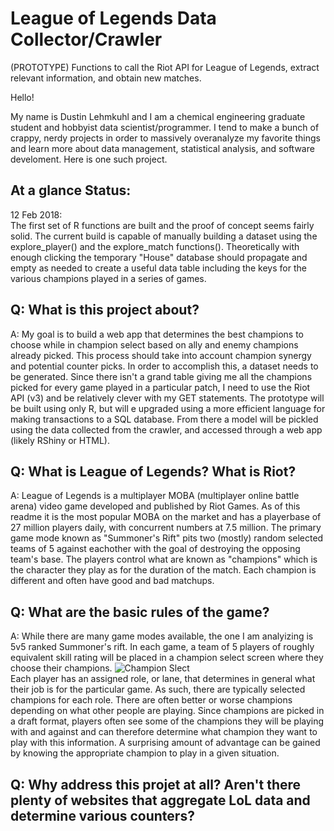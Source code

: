 # League of Legends Data Collector/Crawler
(PROTOTYPE) Functions to call the Riot API for League of Legends, extract relevant information, and obtain new matches.


Hello!

My name is Dustin Lehmkuhl and I am a chemical engineering graduate student and hobbyist data scientist/programmer. I tend to make a bunch of crappy, nerdy projects in order to massively overanalyze my favorite things and learn more about data management, statistical analysis, and software develoment. Here is one such project.


## At a glance Status:
12 Feb 2018:  
The first set of R functions are built and the proof of concept seems fairly solid. The current build is capable of manually building a dataset using the explore_player() and the explore_match functions(). Theoretically with enough clicking the temporary "House" database should propagate and empty as needed to create a useful data table including the keys for the various champions played in a series of games.

## Q: What is this project about?
A: My goal is to build a web app that determines the best champions to choose while in champion select based on ally and enemy champions already picked. This process should take into account champion synergy and potential counter picks. In order to accomplish this, a dataset needs to be generated. Since there isn't a grand table giving me all the champions picked for every game played in a particular patch, I need to use the Riot API (v3) and be relatively clever with my GET statements. The prototype will be built using only R, but will e upgraded using a more efficient language for making transactions to a SQL database. From there a model will be pickled using the data collected from the crawler, and accessed through a web app (likely RShiny or HTML).

## Q: What is League of Legends? What is Riot?
A: League of Legends is a multiplayer MOBA (multiplayer online battle arena) video game developed and published by Riot Games. As of this readme it is the most popular MOBA on the market and has a playerbase of 27 million players daily, with concurrent numbers at 7.5 million. The primary game mode known as "Summoner's Rift" pits two (mostly) random selected teams of 5 against eachother with the goal of destroying the opposing team's base. The players control what are known as "champions" which is the character they play as for the duration of the match. Each champion is different and often have good and bad matchups.

## Q: What are the basic rules of the game?
A: While there are many game modes available, the one I am analyizing is 5v5 ranked Summoner's rift. In each game, a team of 5 players of roughly equivalent skill rating will be placed in a champion select screen where they choose their champions.
![Champion Slect](http://1.bp.blogspot.com/-zBW9ddKa78c/Vjl5J8dqg6I/AAAAAAAA0AA/-YjBuRpdMdI/s1600/bluepick.jpg)  
Each player has an assigned role, or lane, that determines in general what their job is for the particular game. As such, there are typically selected champions for each role. There are often better or worse champions depending on what other people are playing. Since champions are picked in a draft format, players often see some of the champions they will be playing with and against and can therefore determine what champion they want to play with this information. A surprising amount of advantage can be gained by knowing the appropriate champion to play in a given situation.

## Q: Why address this projet at all? Aren't there plenty of websites that aggregate LoL data and determine various counters?
